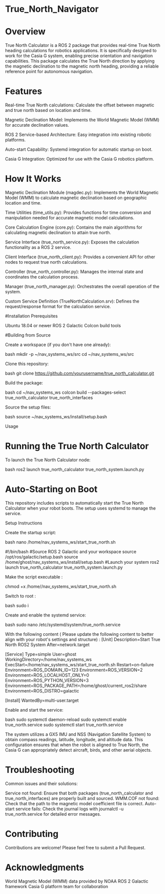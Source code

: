 # True_North_Navigator

# Overview
True North Calculator is a ROS 2 package that provides real-time True North heading calculations for robotics applications. It is specifically designed to work for the Casia G system, enabling precise orientation and navigation capabilities.
This package calculates the True North direction by applying the magnetic declination to the magnetic north heading, providing a reliable reference point for autonomous navigation.

# Features

Real-time True North calculations: Calculate the offset between magnetic and true north based on location and time.

Magnetic Declination Model: Implements the World Magnetic Model (WMM) for accurate declination values.

ROS 2 Service-based Architecture: Easy integration into existing robotic platforms.

Auto-start Capability: Systemd integration for automatic startup on boot.

Casia G Integration: Optimized for use with the Casia G robotics platform.


# How It Works


Magnetic Declination Module (magdec.py): Implements the World Magnetic Model (WMM) to calculate magnetic declination based on geographic location and time.

Time Utilities (time_utils.py): Provides functions for time conversion and manipulation needed for accurate magnetic model calculations.

Core Calculation Engine (core.py): Contains the main algorithms for calculating magnetic declination to attain true north.

Service Interface (true_north_service.py): Exposes the calculation functionality as a ROS 2 service.

Client Interface (true_north_client.py): Provides a convenient API for other nodes to request true north calculations.

Controller (true_north_controller.py): Manages the internal state and coordinates the calculation process.

Manager (true_north_manager.py): Orchestrates the overall operation of the system.

Custom Service Definition (TrueNorthCalculation.srv): Defines the request/response format for the calculation service.


#Installation
Prerequisites

Ubuntu 18.04 or newer
ROS 2 Galactic
Colcon build tools

#Building from Source

Create a workspace (if you don't have one already):

bash
mkdir -p ~/nav_systems_ws/src
cd ~/nav_systems_ws/src

Clone this repository:

bash
git clone https://github.com/yourusername/true_north_calculator.git

Build the package:

bash
cd ~/nav_systems_ws
colcon build --packages-select true_north_calculator true_north_interfaces

Source the setup files:

bash
source ~/nav_systems_ws/install/setup.bash


Usage

# Running the True North Calculator

To launch the True North Calculator node:

bash
ros2 launch true_north_calculator true_north_system.launch.py


# Auto-Starting on Boot

This repository includes scripts to automatically start the True North Calculator when your robot boots. The setup uses systemd to manage the service.

Setup Instructions

Create the startup script:

bash
nano /home/nav_systems_ws/start_true_north.sh 
 
#!/bin/bash
#Source ROS 2 Galactic and your workspace
source /opt/ros/galactic/setup.bash
source /home/ghost/nav_systems_ws/install/setup.bash
#Launch your system
ros2 launch true_north_calculator true_north_system.launch.py

Make the script executable :

chmod +x /home//nav_systems_ws/start_true_north.sh 

Switch to root :

bash 
sudo i 

Create and enable the systemd service:

bash
sudo nano /etc/systemd/system/true_north.service

With the following content ( Please update the following content to better align with your robot's settings and structure) :
[Unit]
Description=Start True North ROS2 System
After=network.target

[Service]
Type=simple
User=ghost
WorkingDirectory=/home/nav_systems_ws
ExecStart=/home/nav_systems_ws/start_true_north.sh
Restart=on-failure
Environment=ROS_DOMAIN_ID=123
Environment=ROS_VERSION=2
Environment=ROS_LOCALHOST_ONLY=0
Environment=ROS_PYTHON_VERSION=3
Environment=ROS_PACKAGE_PATH=/home/ghost/current_ros2/share
Environment=ROS_DISTRO=galactic

[Install]
WantedBy=multi-user.target

Enable and start the service:

bash
sudo systemctl daemon-reload
sudo systemctl enable true_north.service
sudo systemctl start true_north.service

The system utilizes a GX5 IMU and NSS (Navigation Satellite System) to obtain compass readings, latitude, longitude, and altitude data. This configuration ensures that when the robot is aligned to True North, the Casia G can appropriately detect aircraft, birds, and other aerial objects.

# Troubleshooting
Common issues and their solutions:

Service not found: Ensure that both packages (true_north_calculator and true_north_interfaces) are properly built and sourced.
WMM.COF not found: Check that the path to the magnetic model coefficient file is correct.
Auto-start service fails: Check the journal logs with journalctl -u true_north.service for detailed error messages.


# Contributing

Contributions are welcome! Please feel free to submit a Pull Request.

# Acknowledgments

World Magnetic Model (WMM) data provided by NOAA
ROS 2 Galactic framework
Casia G platform team for collaboration
